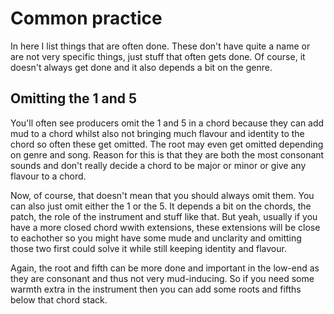 # Common practice
In here I list things that are often done. These don't have quite a name or are not very specific things, just stuff that often gets done. Of course, it doesn't always get done and it also depends a bit on the genre.

## Omitting the 1 and 5
You'll often see producers omit the 1 and 5 in a chord because they can add mud to a chord whilst also not bringing much flavour and identity to the chord so often these get omitted. The root may even get omitted depending on genre and song. Reason for this is that they are both the most consonant sounds and don't really decide a chord to be major or minor or give any flavour to a chord. 

Now, of course, that doesn't mean that you should always omit them. You can also just omit either the 1 or the 5. It depends a bit on the chords, the patch, the role of the instrument and stuff like that. But yeah, usually if you have a more closed chord wwith extensions, these extensions will be close to eachother so you might have some mude and unclarity and omitting those two first could solve it while still keeping identity and flavour.

Again, the root and fifth can be more done and important in the low-end as they are consonant and thus not very mud-inducing. So if you need some warmth extra in the instrument then you can add some roots and fifths below that chord stack.
